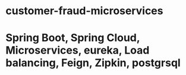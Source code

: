 # customer-fraud-microservices
# Spring Boot, Spring Cloud, Microservices, eureka, Load balancing, Feign, Zipkin, postgrsql
